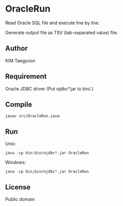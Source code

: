 # OracleRun

Read Oracle SQL file and execute line by line.

Generate output file as TSV (tab-separated value) file.

## Author
KIM Taegyoon

## Requirement
Oracle JDBC driver (Put ojdbc*.jar to bin/.)

## Compile
```
javac src/OracleRun.java
```

## Run
Unix:
```
java -cp bin:bin/ojdbc*.jar OracleRun
```

Windows:
```
java -cp bin;bin/ojdbc*.jar OracleRun
```

## License
Public domain
